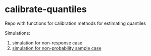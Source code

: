 # calibrate-quantiles

Repo with functions for calibration methods for estimating quantiles

Simulations:

1. simulation for non-response case
2. [simulation for non-probability sample case](https://htmlpreview.github.io/?https://github.com/ncn-foreigners/calibrate-quantiles/blob/main/simulations/sim2-nonprob.html)